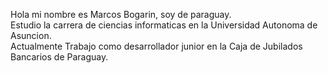 Hola mi nombre es Marcos Bogarin, soy de paraguay. <br/>
Estudio la carrera de ciencias informaticas en la Universidad Autonoma de Asuncion. <br/>
Actualmente Trabajo como desarrollador junior en la Caja de Jubilados Bancarios de Paraguay.

